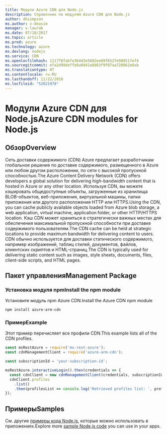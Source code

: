 ```yaml
---
title: Модули Azure CDN для Node.js
description: Справочник по модулям Azure CDN для Node.js
author: dksimpson
ms.author: v-deasim
manager: v-laurab
ms.date: 07/18/2017
ms.topic: article
ms.prod: azure
ms.technology: azure
ms.devlang: nodejs
ms.service: CDN
ms.openlocfilehash: 1117f8fabfe364d3e5602ee89f652fe98851fef4
ms.sourcegitcommit: efa2d98deffe8a0d41a8d63f9f07aa720862e6ab
ms.translationtype: HT
ms.contentlocale: ru-RU
ms.lasthandoff: 11/22/2018
ms.locfileid: "52021978"
---
```

# <a name="azure-cdn-modules-for-nodejs"></a><span data-ttu-id="4c297-103">Модули Azure CDN для Node.js</span><span class="sxs-lookup"><span data-stu-id="4c297-103">Azure CDN modules for Node.js</span></span>

## <a name="overview"></a><span data-ttu-id="4c297-104">Обзор</span><span class="sxs-lookup"><span data-stu-id="4c297-104">Overview</span></span>

<span data-ttu-id="4c297-105">Сеть доставки содержимого (CDN) Azure предлагает разработчикам глобальное решение по доставке содержимого, размещенного в Azure или любом другом расположении, по сети с высокой пропускной способностью.</span><span class="sxs-lookup"><span data-stu-id="4c297-105">The Azure Content Delivery Network (CDN) offers developers a global solution for delivering high-bandwidth content that is hosted in Azure or any other location.</span></span> <span data-ttu-id="4c297-106">Используя CDN, вы можете кэшировать общедоступные объекты, загруженные из хранилища BLOB-объектов, веб-приложения, виртуальной машины, папки приложения или другого расположения HTTP или HTTPS.</span><span class="sxs-lookup"><span data-stu-id="4c297-106">Using the CDN, you can cache publicly available objects loaded from Azure blob storage, a web application, virtual machine, application folder, or other HTTP/HTTPS location.</span></span> <span data-ttu-id="4c297-107">Кэш CDN может храниться в стратегически важных местах для обеспечения максимальной пропускной способности при доставке содержимого пользователям.</span><span class="sxs-lookup"><span data-stu-id="4c297-107">The CDN cache can be held at strategic locations to provide maximum bandwidth for delivering content to users.</span></span> <span data-ttu-id="4c297-108">CDN обычно используется для доставки статического содержимого, например изображений, таблиц стилей, документов, файлов, клиентских скриптов и HTML-страниц.</span><span class="sxs-lookup"><span data-stu-id="4c297-108">The CDN is typically used for delivering static content such as images, style sheets, documents, files, client-side scripts, and HTML pages.</span></span>

## <a name="management-package"></a><span data-ttu-id="4c297-109">Пакет управления</span><span class="sxs-lookup"><span data-stu-id="4c297-109">Management Package</span></span>

### <a name="install-the-npm-module"></a><span data-ttu-id="4c297-110">Установка модуля npm</span><span class="sxs-lookup"><span data-stu-id="4c297-110">Install the npm module</span></span>

<span data-ttu-id="4c297-111">Установите модуль npm Azure CDN.</span><span class="sxs-lookup"><span data-stu-id="4c297-111">Install the Azure CDN npm module</span></span>

```bash
npm install azure-arm-cdn
```

### <a name="example"></a><span data-ttu-id="4c297-112">Пример</span><span class="sxs-lookup"><span data-stu-id="4c297-112">Example</span></span>

<span data-ttu-id="4c297-113">Этот пример перечисляет все профили CDN.</span><span class="sxs-lookup"><span data-stu-id="4c297-113">This example lists all of the CDN profiles.</span></span>

```javascript
const msRestAzure = require('ms-rest-azure');
const cdnManagementClient = require('azure-arm-cdn');

const subscriptionId = 'your-subscription-id';

msRestAzure.interactiveLogin().then(credentials => {
  const cdnClient = new cdnManagementClient(credentials, subscriptionId);
  cdnClient.profiles
    .list()
    .then(profilesList => console.log('Retrieved profiles list: ', profilesList));
});
```

## <a name="samples"></a><span data-ttu-id="4c297-114">Примеры</span><span class="sxs-lookup"><span data-stu-id="4c297-114">Samples</span></span>

<span data-ttu-id="4c297-115">См. другие [примеры кода Node.js](https://azure.microsoft.com/resources/samples/?platform=nodejs), которые можно использовать в приложениях.</span><span class="sxs-lookup"><span data-stu-id="4c297-115">Explore more [sample Node.js code](https://azure.microsoft.com/resources/samples/?platform=nodejs) you can use in your apps.</span></span>
